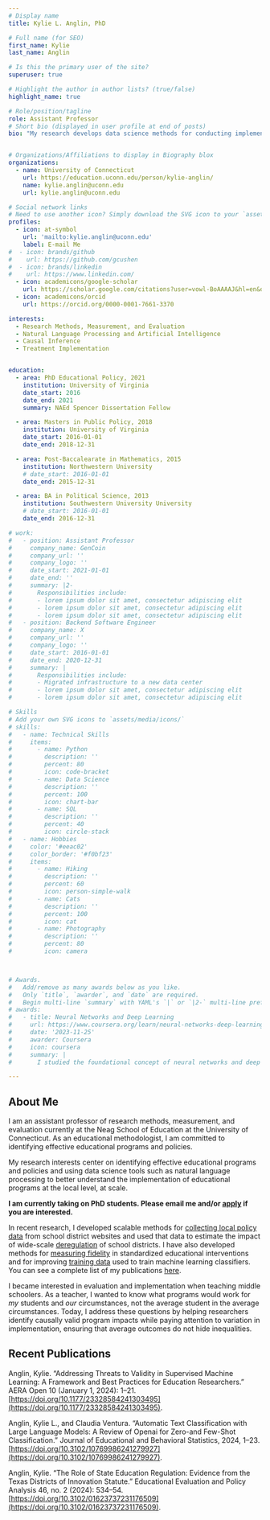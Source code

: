 ```yaml
---
# Display name
title: Kylie L. Anglin, PhD

# Full name (for SEO)
first_name: Kylie
last_name: Anglin

# Is this the primary user of the site?
superuser: true

# Highlight the author in author lists? (true/false)
highlight_name: true

# Role/position/tagline
role: Assistant Professor
# Short bio (displayed in user profile at end of posts)
bio: "My research develops data science methods for conducting implementation research in field settings, as well as for improving the causal validity and replicability of impact estimates."


# Organizations/Affiliations to display in Biography blox
organizations:
  - name: University of Connecticut
    url: https://education.uconn.edu/person/kylie-anglin/
    name: kylie.anglin@uconn.edu
    url: kylie.anglin@uconn.edu

# Social network links
# Need to use another icon? Simply download the SVG icon to your `assets/media/icons/` folder.
profiles:
  - icon: at-symbol
    url: 'mailto:kylie.anglin@uconn.edu'
    label: E-mail Me
#  - icon: brands/github
#    url: https://github.com/gcushen
#  - icon: brands/linkedin
#    url: https://www.linkedin.com/
  - icon: academicons/google-scholar
    url: https://scholar.google.com/citations?user=vowl-BoAAAAJ&hl=en&oi=ao
  - icon: academicons/orcid
    url: https://orcid.org/0000-0001-7661-3370

interests:
  - Research Methods, Measurement, and Evaluation
  - Natural Language Processing and Artificial Intelligence
  - Causal Inference
  - Treatment Implementation


education:
  - area: PhD Educational Policy, 2021
    institution: University of Virginia
    date_start: 2016
    date_end: 2021
    summary: NAEd Spencer Dissertation Fellow

  - area: Masters in Public Policy, 2018
    institution: University of Virginia
    date_start: 2016-01-01
    date_end: 2018-12-31

  - area: Post-Baccalearate in Mathematics, 2015
    institution: Northwestern University
    # date_start: 2016-01-01
    date_end: 2015-12-31

  - area: BA in Political Science, 2013
    institution: Southwestern University University
    # date_start: 2016-01-01
    date_end: 2016-12-31

# work:
#   - position: Assistant Professor
#     company_name: GenCoin
#     company_url: ''
#     company_logo: ''
#     date_start: 2021-01-01
#     date_end: ''
#     summary: |2-
#       Responsibilities include:
#       - lorem ipsum dolor sit amet, consectetur adipiscing elit
#       - lorem ipsum dolor sit amet, consectetur adipiscing elit
#       - lorem ipsum dolor sit amet, consectetur adipiscing elit
#   - position: Backend Software Engineer
#     company_name: X
#     company_url: ''
#     company_logo: ''
#     date_start: 2016-01-01
#     date_end: 2020-12-31
#     summary: |
#       Responsibilities include:
#       - Migrated infrastructure to a new data center
#       - lorem ipsum dolor sit amet, consectetur adipiscing elit
#       - lorem ipsum dolor sit amet, consectetur adipiscing elit

# Skills
# Add your own SVG icons to `assets/media/icons/`
# skills:
#   - name: Technical Skills
#     items:
#       - name: Python
#         description: ''
#         percent: 80
#         icon: code-bracket
#       - name: Data Science
#         description: ''
#         percent: 100
#         icon: chart-bar
#       - name: SQL
#         description: ''
#         percent: 40
#         icon: circle-stack
#   - name: Hobbies
#     color: '#eeac02'
#     color_border: '#f0bf23'
#     items:
#       - name: Hiking
#         description: ''
#         percent: 60
#         icon: person-simple-walk
#       - name: Cats
#         description: ''
#         percent: 100
#         icon: cat
#       - name: Photography
#         description: ''
#         percent: 80
#         icon: camera



# Awards.
#   Add/remove as many awards below as you like.
#   Only `title`, `awarder`, and `date` are required.
#   Begin multi-line `summary` with YAML's `|` or `|2-` multi-line prefix and indent 2 spaces below.
# awards:
#   - title: Neural Networks and Deep Learning
#     url: https://www.coursera.org/learn/neural-networks-deep-learning
#     date: '2023-11-25'
#     awarder: Coursera
#     icon: coursera
#     summary: |
#       I studied the foundational concept of neural networks and deep learning. By the end, I was familiar with the significant technological trends driving the rise of deep learning; build, train, and apply fully connected deep neural networks; implement efficient (vectorized) neural networks; identify key parameters in a neural network’s architecture; and apply deep learning to your own applications.

---
```


## About Me

I am an assistant professor of research methods, measurement, and evaluation currently at the Neag School of Education at the University of Connecticut. As an educational methodologist, I am committed to identifying effective educational programs and policies.

My research interests center on identifying effective educational programs and policies and using data science tools such as natural language processing to better understand the implementation of educational programs at the local level, at scale.

**I am currently taking on PhD students. Please email me and/or [apply](https://rmme.education.uconn.edu/how-to-apply-m-a-and-ph-d-programs/) if you are interested.**


In recent research, I developed scalable methods for [collecting local policy data](https://doi.org/10.1080/19345747.2019.1654576) from school district websites and used that data to estimate the impact of wide-scale [deregulation](https://doi.org/10.3102/01623737231176509) of school districts. I have also developed methods for [measuring fidelity](https://doi.org/10.1177/23328584211028615) in standardized educational interventions and for improving [training data](https://doi.org/10.6339/22-JDS1054) used to train machine learning classifiers. You can see a complete list of my publications [here](https://scholar.google.com/citations?user=vowl-BoAAAAJ&hl=en).


I became interested in evaluation and implementation when teaching middle schoolers. As a teacher, I wanted to know what programs would work for *my* students and *our* circumstances, not the average student in the average circumstances. Today, I address these questions by helping researchers identify causally valid program impacts while paying attention to variation in implementation, ensuring that average outcomes do not hide inequalities.

## Recent Publications
Anglin, Kylie. “Addressing Threats to Validity in Supervised Machine Learning: A Framework and Best Practices for Education Researchers.” AERA Open 10 (January 1, 2024): 1–21. [https://doi.org/10.1177/23328584241303495](https://doi.org/10.1177/23328584241303495).

Anglin, Kylie L., and Claudia Ventura. “Automatic Text Classification with Large Language Models: A Review of Openai for Zero-and Few-Shot Classification.” Journal of Educational and Behavioral Statistics, 2024, 1–23. [https://doi.org/10.3102/10769986241279927](https://doi.org/10.3102/10769986241279927).

Anglin, Kylie. “The Role of State Education Regulation: Evidence from the Texas Districts of Innovation Statute.” Educational Evaluation and Policy Analysis 46, no. 2 (2024): 534–54. [https://doi.org/10.3102/01623737231176509](https://doi.org/10.3102/01623737231176509).
